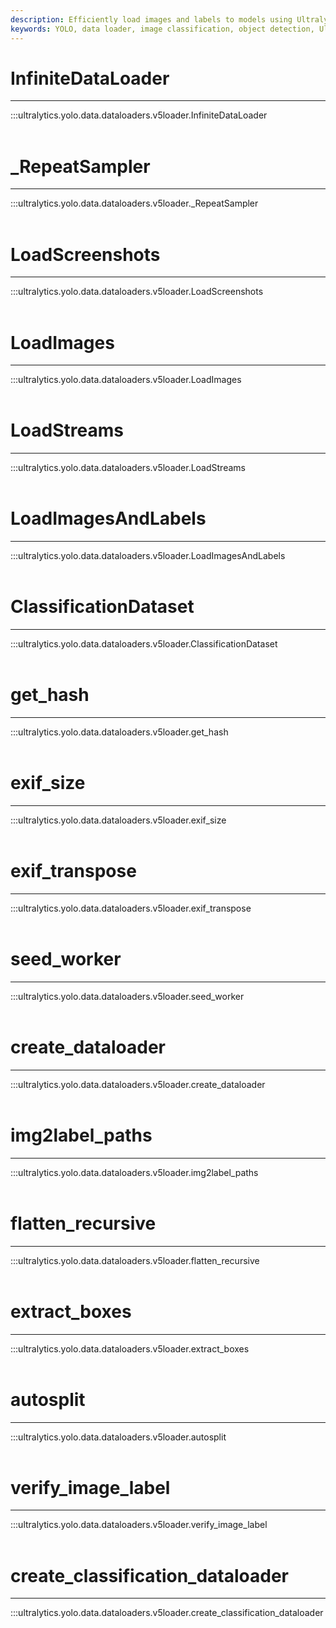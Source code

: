 ```yaml
---
description: Efficiently load images and labels to models using Ultralytics YOLO's InfiniteDataLoader, LoadScreenshots, and LoadStreams.
keywords: YOLO, data loader, image classification, object detection, Ultralytics
---
```


# InfiniteDataLoader
---
:::ultralytics.yolo.data.dataloaders.v5loader.InfiniteDataLoader
<br><br>

# _RepeatSampler
---
:::ultralytics.yolo.data.dataloaders.v5loader._RepeatSampler
<br><br>

# LoadScreenshots
---
:::ultralytics.yolo.data.dataloaders.v5loader.LoadScreenshots
<br><br>

# LoadImages
---
:::ultralytics.yolo.data.dataloaders.v5loader.LoadImages
<br><br>

# LoadStreams
---
:::ultralytics.yolo.data.dataloaders.v5loader.LoadStreams
<br><br>

# LoadImagesAndLabels
---
:::ultralytics.yolo.data.dataloaders.v5loader.LoadImagesAndLabels
<br><br>

# ClassificationDataset
---
:::ultralytics.yolo.data.dataloaders.v5loader.ClassificationDataset
<br><br>

# get_hash
---
:::ultralytics.yolo.data.dataloaders.v5loader.get_hash
<br><br>

# exif_size
---
:::ultralytics.yolo.data.dataloaders.v5loader.exif_size
<br><br>

# exif_transpose
---
:::ultralytics.yolo.data.dataloaders.v5loader.exif_transpose
<br><br>

# seed_worker
---
:::ultralytics.yolo.data.dataloaders.v5loader.seed_worker
<br><br>

# create_dataloader
---
:::ultralytics.yolo.data.dataloaders.v5loader.create_dataloader
<br><br>

# img2label_paths
---
:::ultralytics.yolo.data.dataloaders.v5loader.img2label_paths
<br><br>

# flatten_recursive
---
:::ultralytics.yolo.data.dataloaders.v5loader.flatten_recursive
<br><br>

# extract_boxes
---
:::ultralytics.yolo.data.dataloaders.v5loader.extract_boxes
<br><br>

# autosplit
---
:::ultralytics.yolo.data.dataloaders.v5loader.autosplit
<br><br>

# verify_image_label
---
:::ultralytics.yolo.data.dataloaders.v5loader.verify_image_label
<br><br>

# create_classification_dataloader
---
:::ultralytics.yolo.data.dataloaders.v5loader.create_classification_dataloader
<br><br>
